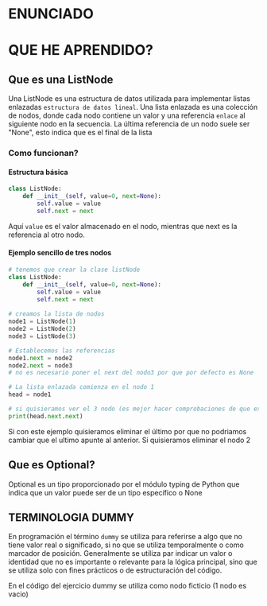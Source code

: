 # ENUNCIADO

# QUE HE APRENDIDO?
## Que es una ListNode
Una ListNode es una estructura de datos utilizada para implementar listas enlazadas `estructura de datos lineal`.
Una lista enlazada es una colección de nodos, donde cada nodo contiene un valor y una referencia `enlace` al siguiente nodo en la secuencia.
La última referencia de un nodo suele ser "None", esto indica que es el final de la lista
### Como funcionan?
#### Estructura básica
````python
class ListNode:
    def __init__(self, value=0, next=None):
        self.value = value
        self.next = next
````
Aquí `value` es el valor almacenado en el nodo, mientras que next es la referencia al otro nodo.

#### Ejemplo sencillo de tres nodos
````python
# tenemos que crear la clase listNode
class ListNode:
    def __init__(self, value=0, next=None):
        self.value = value
        self.next = next
        
# creamos la lista de nodos
node1 = ListNode(1)
node2 = ListNode(2)
node3 = ListNode(3)

# Establecemos las referencias
node1.next = node2
node2.next = node3
# no es necesario poner el next del nodo3 por que por defecto es None

# La lista enlazada comienza en el nodo 1
head = node1

# si quisieramos ver el 3 nodo (es mejor hacer comprobaciones de que existe el nodo)
print(head.next.next)
````
Si con este ejemplo quisieramos eliminar el último por que no podriamos cambiar que el ultimo apunte al anterior. Si quisieramos eliminar el nodo 2

## Que es Optional?
Optional es un tipo proporcionado por el módulo typing de Python que indica que un valor puede ser de un tipo específico o None

## TERMINOLOGIA DUMMY
En programación el término `dummy` se utiliza para referirse a algo que no tiene valor real o significado, si no que se utiliza temporalmente o como marcador de posición.
Generalmente se utiliza par indicar un valor o identidad que no es importante o relevante para la lógica principal, sino que se utiliza solo con fines prácticos o de estructuración del código.

En el código del ejercicio dummy se utiliza como nodo ficticio (1 nodo es vacio)